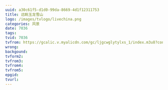 ```yaml
---
uuid: a30c61f5-d1d0-99da-8669-4d1f12311753
title: 远眺玉龙雪山
logo: /images/tvlogo/livechina.png
categories: 风景
date: 7036
tags:
tvid: 7036
tvfrom: https://gcalic.v.myalicdn.com/gc/ljgcwglytylxs_1/index.m3u8?contentid=2820180516001
wrong:
backgound:
tvform2:
tvfrom3:
tvfrom4:
tvfrom5:
epgid:
tvurl:
---
```

